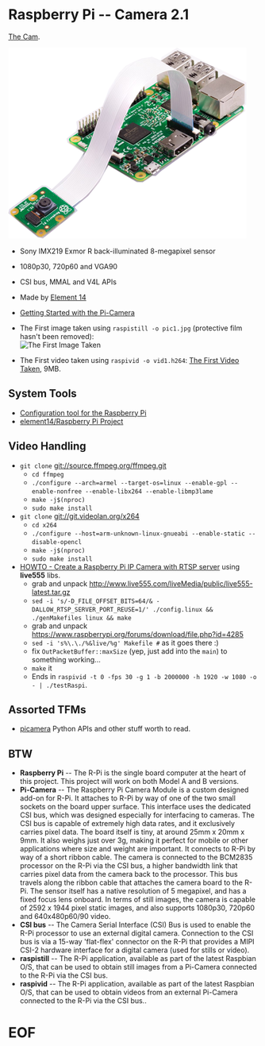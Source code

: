 # Raspberry Pi -- Camera 2.1

[The Cam](https://www.raspberrypi.org/products/camera-module-v2/).

![The Cam](img/Pi-Camera-attached-1-480x384.png)

- Sony IMX219 Exmor R back-illuminated 8-megapixel sensor
- 1080p30, 720p60 and VGA90
- CSI bus, MMAL and V4L APIs
- Made by [Element 14](https://www.element14.com/)
- [Getting Started with the Pi-Camera](https://www.element14.com/community/docs/DOC-65138/l/getting-started-with-the-pi-camera-instructions)

- The First image taken using `raspistill -o pic1.jpg` (protective film hasn't been removed):  
![The First Image Taken](img/pic1.jpg)
- The First video taken using `raspivid -o vid1.h264`: [The First Video Taken](img/vid1.h264), 9MB.

## System Tools

- [Configuration tool for the Raspberry Pi](https://github.com/RPi-Distro/raspi-config)
- [element14/Raspberry Pi Project](https://github.com/element14/pi_project)

## Video Handling

- `git clone` [git://source.ffmpeg.org/ffmpeg.git](git://source.ffmpeg.org/ffmpeg.git)
  - `cd ffmpeg`
  - `./configure --arch=armel --target-os=linux --enable-gpl --enable-nonfree --enable-libx264 --enable-libmp3lame`
  - `make -j$(nproc)`
  - `sudo make install`
- `git clone` [git://git.videolan.org/x264](git://git.videolan.org/x264)
  - `cd x264`
  - `./configure --host=arm-unknown-linux-gnueabi --enable-static --disable-opencl`
  - `make -j$(nproc)`
  - `sudo make install`
- [HOWTO - Create a Raspberry Pi IP Camera with RTSP server](https://random-notes-of-a-sysadmin.blogspot.ru/2015/05/howto-create-raspberry-pi-ip-camera.html) using **live555** libs.
  - grab and unpack http://www.live555.com/liveMedia/public/live555-latest.tar.gz
  - `sed -i 's/-D_FILE_OFFSET_BITS=64/& -DALLOW_RTSP_SERVER_PORT_REUSE=1/' ./config.linux && ./genMakefiles linux && make`
  - grab and unpack https://www.raspberrypi.org/forums/download/file.php?id=4285
  - `sed -i 's%\.\./%&live/%g' Makefile #` as it goes there :)
  - fix `OutPacketBuffer::maxSize` (yep, just add into the `main`) to something working...
  - `make` it
  - Ends in `raspivid -t 0 -fps 30 -g 1 -b 2000000 -h 1920 -w 1080 -o - | ./testRaspi`.

## Assorted TFMs

- [picamera](http://picamera.readthedocs.io/) Python APIs and other stuff worth to read.

## BTW

- **Raspberry Pi** -- The R-Pi is the single board computer at the heart of
this project.  This project will work on both Model A and B versions.
- **Pi-Camera** -- The Raspberry Pi Camera Module is a custom designed add-on
for R-Pi. It attaches to R-Pi by way of one of the two small sockets on the
board upper surface. This interface uses the dedicated CSI bus, which was
designed especially for interfacing to cameras. The CSI bus is capable of
extremely high data rates, and it exclusively carries pixel data.  The board
itself is tiny, at around 25mm x 20mm x 9mm. It also weighs just over 3g, making
it perfect for mobile or other applications where size and weight are important.
It connects to R-Pi by way of a short ribbon cable. The camera is connected to
the BCM2835 processor on the R-Pi via the CSI bus, a higher bandwidth link that
carries pixel data from the camera back to the processor. This bus travels along
the ribbon cable that attaches the camera board to the R-Pi. The sensor itself
has a native resolution of 5 megapixel, and has a fixed focus lens onboard. In
terms of still images, the camera is capable of 2592 x 1944 pixel static images,
and also supports 1080p30, 720p60 and 640x480p60/90 video.
- **CSI bus** -- The Camera Serial Interface (CSI) Bus is used to enable the
R-Pi processor to use an external digital camera. Connection to the CSI bus
is via a 15-way 'flat-flex' connector on the R-Pi that provides a MIPI CSI-2
hardware interface for a digital camera (used for stills or video).
- **raspistill** -- The R-Pi application, available as part of the latest
Raspbian O/S, that can be used to obtain still images from a Pi-Camera connected
to the R-Pi via the CSI bus.
- **raspivid** -- The R-Pi application, available as part of the latest Raspbian
O/S, that can be used to obtain videos from an external Pi-Camera connected to
the R-Pi via the CSI bus..

# EOF #
